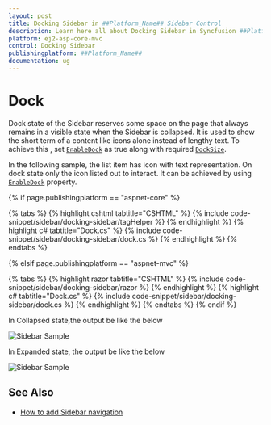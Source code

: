 ```yaml
---
layout: post
title: Docking Sidebar in ##Platform_Name## Sidebar Control
description: Learn here all about Docking Sidebar in Syncfusion ##Platform_Name## Sidebar control of Syncfusion Essential JS 2 and more.
platform: ej2-asp-core-mvc
control: Docking Sidebar
publishingplatform: ##Platform_Name##
documentation: ug
---
```



# Dock

Dock state of the Sidebar reserves some space on the page that always remains in a visible state when the Sidebar is collapsed. It is used to show the short term of a content like icons alone instead of lengthy text. To achieve this , set [`EnableDock`](https://help.syncfusion.com/cr/aspnetcore-js2/Syncfusion.EJ2~Syncfusion.EJ2.Navigations.Sidebar~EnableDock.html) as true along with required [`DockSize`](https://help.syncfusion.com/cr/aspnetcore-js2/Syncfusion.EJ2~Syncfusion.EJ2.Navigations.Sidebar~DockSize.html).

In the following sample, the list item has icon with text representation. On dock state only the icon listed out to interact. It can be achieved by using [`EnableDock`](https://help.syncfusion.com/cr/aspnetcore-js2/Syncfusion.EJ2~Syncfusion.EJ2.Navigations.Sidebar~EnableDock.html) property.

{% if page.publishingplatform == "aspnet-core" %}

{% tabs %}
{% highlight cshtml tabtitle="CSHTML" %}
{% include code-snippet/sidebar/docking-sidebar/tagHelper %}
{% endhighlight %}
{% highlight c# tabtitle="Dock.cs" %}
{% include code-snippet/sidebar/docking-sidebar/dock.cs %}
{% endhighlight %}
{% endtabs %}

{% elsif page.publishingplatform == "aspnet-mvc" %}

{% tabs %}
{% highlight razor tabtitle="CSHTML" %}
{% include code-snippet/sidebar/docking-sidebar/razor %}
{% endhighlight %}
{% highlight c# tabtitle="Dock.cs" %}
{% include code-snippet/sidebar/docking-sidebar/dock.cs %}
{% endhighlight %}
{% endtabs %}
{% endif %}



In Collapsed state,the output be like the below

![Sidebar Sample](./images/dock.png)

In Expanded state, the output be like the below

![Sidebar Sample](./images/dock_expanded.png)

## See Also

* [How to add Sidebar navigation](./how-to/layout-page-sidebar-with-treeview)
